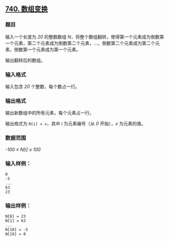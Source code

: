 ## [740. 数组变换](https://www.acwing.com/problem/content/742/)

### 题目

输入一个长度为 *20* 的整数数组 *N*，将整个数组翻转，使得第一个元素成为倒数第一个元素，第二个元素成为倒数第二个元素，…，倒数第二个元素成为第二个元素，倒数第一个元素成为第一个元素。

输出翻转后的数组。

### 输入格式

输入包含 *20* 个整数，每个数占一行。

### 输出格式

输出新数组中的所有元素，每个元素占一行。

输出格式为 `N[i] = x`，其中 *i* 为元素编号（从 *0* 开始），*x* 为元素的值。

### 数据范围

*-100 ≤ N[i] ≤ 100*

### 输入样例：

```
0
-5
...
63
23
```

### 输出样例：

```
N[0] = 23
N[1] = 63
...
N[18] = -5
N[19] = 0
```
